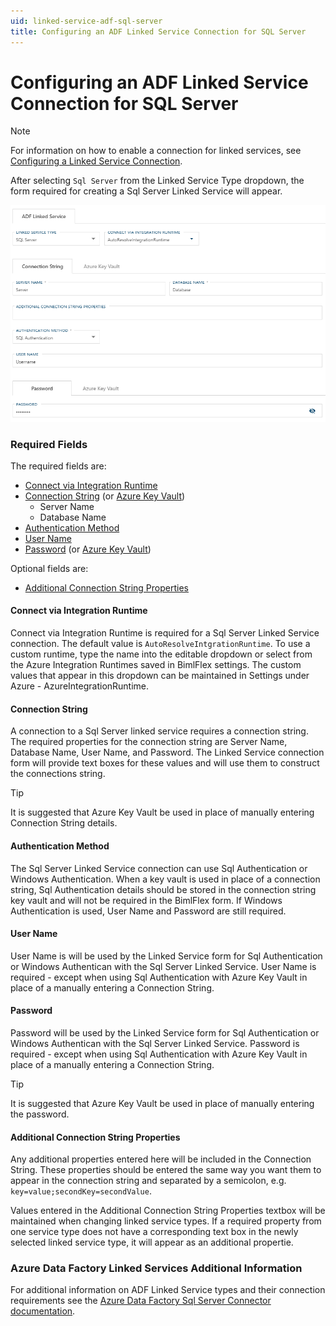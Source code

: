 ```yaml
---
uid: linked-service-adf-sql-server
title: Configuring an ADF Linked Service Connection for SQL Server
---
```

# Configuring an ADF Linked Service Connection for SQL Server

> [!NOTE]
> For information on how to enable a connection for linked services, see [Configuring a Linked Service Connection](create-linked-service-connection.md).

[//]: # (TODO List of stages, connection types, and system types that can use SQL Server)

After selecting `Sql Server` from the Linked Service Type dropdown, the form required for creating a Sql Server Linked Service will appear.

![Sql Server Linked Service Form -center -50%](images/bimlflex-ss-app-connections-adf-sql-server-form.png "Sql Server Linked Service Form")

### Required Fields

The required fields are:

+ [Connect via Integration Runtime](#connect-via-integration-runtime)
+ [Connection String](#connection-string) (or [Azure Key Vault](create-linked-service-connection.md#azure-data-factory-linked-services-and-azure-key-vault))
  + Server Name
  + Database Name
+ [Authentication Method](#authentication-method)
+ [User Name](#user-name)
+ [Password](#password) (or [Azure Key Vault](create-linked-service-connection.md#azure-data-factory-linked-services-and-azure-key-vault))

Optional fields are:

+ [Additional Connection String Properties](#additional-connection-string-properties)

#### Connect via Integration Runtime

Connect via Integration Runtime is required for a Sql Server Linked Service connection. The default value is `AutoResolveIntgrationRuntime`. To use a custom runtime, type the name into the editable dropdown or select from the Azure Integration Runtimes saved in BimlFlex settings. The custom values that appear in this dropdown can be maintained in Settings under Azure - AzureIntegrationRuntime.

#### Connection String

A connection to a Sql Server linked service requires a connection string. The required properties for the connection string are Server Name, Database Name, User Name, and Password. The Linked Service connection form will provide text boxes for these values and will use them to construct the connections string.

> [!TIP]
> It is suggested that Azure Key Vault be used in place of manually entering Connection String details.

#### Authentication Method

The Sql Server Linked Service connection can use Sql Authentication or Windows Authentication. When a key vault is used in place of a connection string, Sql Authentication details should be stored in the connection string key vault and will not be required in the BimlFlex form. If Windows Authentication is used, User Name and Password are still required.

#### User Name

User Name is will be used by the Linked Service form for Sql Authentication or Windows Authentican with the Sql Server Linked Service. User Name is required - except when using Sql Authentication with Azure Key Vault in place of a manually entering a Connection String.

#### Password

Password will be used by the Linked Service form for Sql Authentication or Windows Authentican with the Sql Server Linked Service. Password is required - except when using Sql Authentication with Azure Key Vault in place of a manually entering a Connection String.

> [!TIP]
> It is suggested that Azure Key Vault be used in place of manually entering the password.

#### Additional Connection String Properties

Any additional properties entered here will be included in the Connection String. These properties should be entered the same way you want them to appear in the connection string and separated by a semicolon, e.g. `key=value;secondKey=secondValue`.

Values entered in the Additional Connection String Properties textbox will be maintained when changing linked service types. If a required property from one service type does not have a corresponding text box in the newly selected linked service type, it will appear as an additional propertie.

### Azure Data Factory Linked Services Additional Information

For additional information on ADF Linked Service types and their connection requirements see the [Azure Data Factory Sql Server Connector documentation](https://docs.microsoft.com/en-us/azure/data-factory/connector-sql-server).

